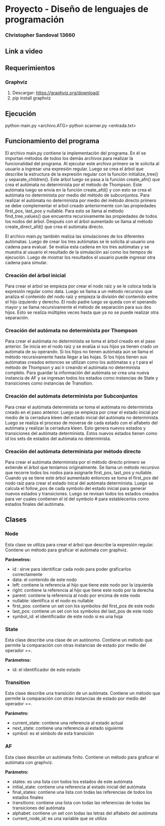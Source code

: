 # Proyecto - Diseño de lenguajes de programación
### Christopher Sandoval 13660

## Link a video


## Requerimientos
### Graphviz

1. Descargar: https://graphviz.org/download/
2. pip install graphviz

## Ejecución
python main.py <archivo.ATG>
python scanner.py <entrada.txt>

## Funcionamiento del programa
El archivo main.py contiene la implementación del programa. En él se importan métodos de todos los demás archivos para realizar la funcionalidad del programa. Al ejecutar este archivo primero se le solicita al usuario a ingresar una expresión regular. Luego se crea el árbol que describe la estructura de la expresión regular con la función initialize_tree() y separate_children(). Este árbol luego se pasa a la función create_afn() que crea el autómata no determinista por el método de Thompson. Este autómata luego se envía en la función create_afd() y con esto se crea el autómata no determinista por medio del método de subconjuntos. Para realizar el autómata no determinista por medio del método directo primero se debe complementar el arbol creado anteriormente con las propiedades first_pos, last_pos y nullable. Para esto se llama al método find_tree_values() que encuentra recursivamente las propiedades de todos los nodos del árbol. Después con el árbol aumentado se llama al método create_direct_afd() que crea el autómata directo.


El archivo main.py también realiza las simulaciones de los diferentes autómatas. Luego de crear los tres autómatas se le solicita al usuario una cadena para evaluar. Se evalúa esta cadena en los tres autómatas y se muestra al usuario el resultado de la simulación así como los tiempos de ejecución. Luego de mostrar los resultados el usuario puede ingresar otra cadena para simular.

### Creación del árbol inicial
Para crear el árbol se empieza por crear el nodo raíz y se le coloca toda la expresión regular como data. Luego se llama a un método recursivo que analiza el contenido del nodo raíz y empieza la división del contenido entre el hijo izquierdo y derecho. El nodo padre luego se queda con el operando mayor y se llama recursivamente el método de separación para sus dos hijos. Esto se realiza múltiples veces hasta que ya no se puede realizar otra separación.

### Creación del autómata no determinista por Thompson
Para crear el autómata no determinista se toma el árbol creado en el paso anterior. Se inicia en el nodo raíz y se evalúa si sus hijos ya tienen crado un autómata de su operando. Si los hijos no tienen autómata aún se llama el método recursivamente hasta llegar a las hojas. Si los hijos tienen sus autómatas creados entonces se utilizan como los autómatas s y t para el método de Thompson y así ir creando el autómata no determinista completo. Para guardar la información del autómata se crea una nueva instancia de AF y se ingresan todos los estados como instancias de State y transiciones como instancias de Transition.

### Creación del autómata determinista por Subconjuntos
Para crear el autómata determinista se toma el autómata no determinista creado en el paso anterior. Luego se empieza por crear el estado inicial por medio de la cerradura kleen del estado inicial del autómata no determinista. Luego se realiza el proceso de moverse de cada estado con el alfabeto del autómata y realizar la cerradura kleen. Esto genera nuevos estados y transiciones del autómata determinista. Estos nuevos estados tienen como id los sets de estados del autómata no determinista.

### Creación del autómata determinista por método directo
Para crear el autómata determinista por el método directo primero se extiende el árbol que teníamos originalmente. Se llama un método recursivo que recorre todos los nodos para asignarle first_pos, last_pos y nullable. Cuando ya se tiene este árbol aumentado entonces se toma el first_pos del nodo raíz para crear el estado inical del autómata determinista. Luego se calcula el follow_pos de cada symbolo del estado inicial para generar nuevos estados y transiciones. Luego se revisan todos los estados creados para ver cuales contienen el id del symbolo # para establecerlos como estados finales del autómata.

## Clases
### Node
Esta clase se utiliza para crear el árbol que describe la expresión regular. Contiene un método para graficar el autómata con graphviz.

**Parámetros:**
-	id : sirve para identificar cada nodo para poder graficarlos correctamente
-	data: el contenido de este nodo
-	left: contiene la referencia al hijo que tiene este nodo por la izquierda
-	right: contiene la referencia al hijo que tiene este nodo por la derecha
-	parent: contiene la referencia al nodo por encima de este nodo
-	nullable: identifica si el nodo es nullable
-	first_pos: contiene un set con los symbolos del first_pos de este nodo
-	last_pos: contiene un set con los symbolos del last_pos de este nodo
-	symbol_id: el identificador de este nodo si es una hoja

### State
Esta clase describe una clase de un autónomo. Contiene un método que permite la comparación con otras instancias de estado por medio del operador ==.

**Parámetros:**
-	id: el identificador de este estado

### Transition
Esta clase describe una transición de un autómata. Contiene un método que permite la comparación con otras instancias de estado por medio del operador ==.

**Parámetro:**
-	current_state: contiene una referencia al estado actual
-	next_state: contiene una referencia al estado siguiente
-	symbol: es el símbolo de esta transición

### AF
Esta clase describe un autómata finito. Contiene un método para graficar el autómata con graphviz.

**Parámetro:**
-	states: es una lista con todos los estados de este autómata
-	initial_state: contiene una referencia al estado inicial del autómata
-	final_states: contiene una lista con todas las referencias de todos los estados finales
-	transitions: contiene una lista con todas las referencias de todas las transiciones del autómata
-	alphabet: contiene un set con todas las letras del alfabeto del autómata
-	current_node_id: es una variable que se utiliza 

